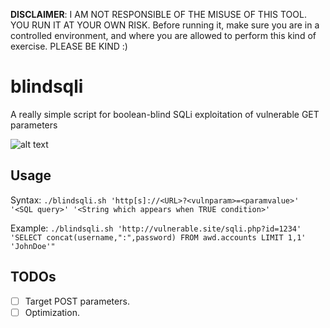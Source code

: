 **DISCLAIMER**: I AM NOT RESPONSIBLE OF THE MISUSE OF THIS TOOL. YOU RUN IT AT YOUR OWN RISK. Before running it, make sure you are in a controlled environment, and where you are allowed to perform this kind of exercise. PLEASE BE KIND :)

# blindsqli
A really simple script for boolean-blind SQLi exploitation of vulnerable GET parameters

![alt text](https://github.com/chesire-cat/blindsqli/blob/main/images/blindsqli.png?raw=true)

## Usage
  Syntax: `./blindsqli.sh 'http[s]://<URL>?<vulnparam>=<paramvalue>' '<SQL query>' '<String which appears when TRUE condition>'`
  
  Example: `./blindsqli.sh 'http://vulnerable.site/sqli.php?id=1234' 'SELECT concat(username,":",password) FROM awd.accounts LIMIT 1,1' 'JohnDoe'"`
    
## TODOs
  - [ ] Target POST parameters.
  - [ ] Optimization.
